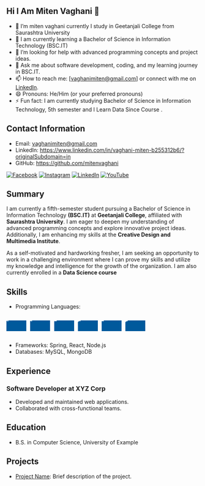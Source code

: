 ## Hi I Am Miten Vaghani 👋

- 🔭 I’m miten vaghani currently I study in Geetanjali College from Saurashtra University 
- 🌱 I am currently learning a Bachelor of Science in Information Technology (BSC.IT)
- 🤔 I’m looking for help with advanced programming concepts and project ideas.
- 💬 Ask me about software development, coding, and my learning journey in BSC.IT.
- 📫 How to reach me: [vaghanimiten@gmail.com] or connect with me on [LinkedIn](https://www.linkedin.com/in/vaghani-miten-b255312b6/?originalSubdomain=in).
- 😄 Pronouns: He/Him (or your preferred pronouns)
- ⚡ Fun fact: I am currently studying Bachelor of Science in Information Technology, 5th semester and I Learn Data Since Course .

## Contact Information
- Email: vaghanimiten@gmail.com
- LinkedIn: https://www.linkedin.com/in/vaghani-miten-b255312b6/?originalSubdomain=in
- GitHub: https://github.com/mitenvaghani

[![Facebook](https://img.shields.io/badge/Facebook-4267B2?style=for-the-badge&logo=facebook&logoColor=white)](https://www.facebook.com/yourprofile)  [![Instagram](https://img.shields.io/badge/Instagram-E4405F?style=for-the-badge&logo=instagram&logoColor=white)](https://www.instagram.com/vaghani_miten/)  [![LinkedIn](https://img.shields.io/badge/LinkedIn-0A66C2?style=for-the-badge&logo=linkedin&logoColor=white)](https://www.linkedin.com/in/vaghani-miten-b255312b6/?originalSubdomain=in)  [![YouTube](https://img.shields.io/badge/YouTube-FF0000?style=for-the-badge&logo=youtube&logoColor=white)](https://www.youtube.com/yourchannel)

## Summary
I am currently a fifth-semester student pursuing a Bachelor of Science in Information Technology **(BSC.IT)** at __Geetanjali College__, affiliated with __Saurashtra University__. I am eager to deepen my understanding of advanced programming concepts and explore innovative project ideas. Additionally, I am enhancing my skills at the __Creative Design and Multimedia Institute__.

As a self-motivated and hardworking fresher, I am seeking an opportunity to work in a challenging environment where I can prove my skills and utilize my knowledge and intelligence for the growth of the organization. I am also currently enrolled in a **Data Science course**

## Skills

- Programming Languages:  
<div style="display: flex; flex-wrap: wrap; gap: 10px;">

<svg xmlns="http://www.w3.org/2000/svg" width="52.25" height="28" role="img" aria-label="C"><title>C</title><g shape-rendering="crispEdges"><rect width="52.25" height="28" fill="#00599c"/></g><g fill="#fff" text-anchor="middle" font-family="Verdana,Geneva,DejaVu Sans,sans-serif" text-rendering="geometricPrecision" font-size="100"><text transform="scale(.1)" x="26" y="20" textLength="82.5" fill="#fff" font-weight="bold">C</text></g></svg>

<svg xmlns="http://www.w3.org/2000/svg" width="52.25" height="28" role="img" aria-label="C++"><title>C++</title><g shape-rendering="crispEdges"><rect width="52.25" height="28" fill="#00599c"/></g><g fill="#fff" text-anchor="middle" font-family="Verdana,Geneva,DejaVu Sans,sans-serif" text-rendering="geometricPrecision" font-size="100"><text transform="scale(.1)" x="26" y="20" textLength="82.5" fill="#fff" font-weight="bold">C++</text></g></svg>

<svg xmlns="http://www.w3.org/2000/svg" width="52.25" height="28" role="img" aria-label="Dart"><title>Dart</title><g shape-rendering="crispEdges"><rect width="52.25" height="28" fill="#00599c"/></g><g fill="#fff" text-anchor="middle" font-family="Verdana,Geneva,DejaVu Sans,sans-serif" text-rendering="geometricPrecision" font-size="100"><text transform="scale(.1)" x="26" y="20" textLength="82.5" fill="#fff" font-weight="bold">Dart</text></g></svg>

<svg xmlns="http://www.w3.org/2000/svg" width="52.25" height="28" role="img" aria-label="Java"><title>Java</title><g shape-rendering="crispEdges"><rect width="52.25" height="28" fill="#00599c"/></g><g fill="#fff" text-anchor="middle" font-family="Verdana,Geneva,DejaVu Sans,sans-serif" text-rendering="geometricPrecision" font-size="100"><text transform="scale(.1)" x="26" y="20" textLength="82.5" fill="#fff" font-weight="bold">Java</text></g></svg>

<svg xmlns="http://www.w3.org/2000/svg" width="52.25" height="28" role="img" aria-label="Flutter"><title>Flutter</title><g shape-rendering="crispEdges"><rect width="52.25" height="28" fill="#00599c"/></g><g fill="#fff" text-anchor="middle" font-family="Verdana,Geneva,DejaVu Sans,sans-serif" text-rendering="geometricPrecision" font-size="100"><text transform="scale(.1)" x="26" y="20" textLength="82.5" fill="#fff" font-weight="bold">Flutter</text></g></svg>

<svg xmlns="http://www.w3.org/2000/svg" width="52.25" height="28" role="img" aria-label="Apache"><title>Apache</title><g shape-rendering="crispEdges"><rect width="52.25" height="28" fill="#00599c"/></g><g fill="#fff" text-anchor="middle" font-family="Verdana,Geneva,DejaVu Sans,sans-serif" text-rendering="geometricPrecision" font-size="100"><text transform="scale(.1)" x="26" y="20" textLength="82.5" fill="#fff" font-weight="bold">Apache</text></g></svg> </div>


- Frameworks: Spring, React, Node.js  
- Databases: MySQL, MongoDB


## Experience
### Software Developer at XYZ Corp
- Developed and maintained web applications.
- Collaborated with cross-functional teams.

## Education
- B.S. in Computer Science, University of Example

## Projects
- [Project Name](https://github.com/johndoe/project): Brief description of the project.
